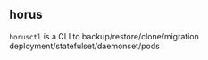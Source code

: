 ## horus



`horusctl` is a CLI to backup/restore/clone/migration deployment/statefulset/daemonset/pods
